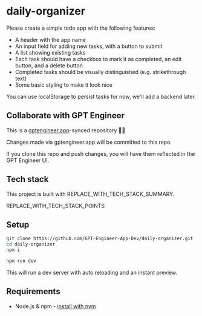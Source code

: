 # daily-organizer

Please create a simple todo app with the following features:

- A header with the app name
- An input field for adding new tasks, with a button to submit
- A list showing existing tasks
- Each task should have a checkbox to mark it as completed, an edit button, and a delete button
- Completed tasks should be visually distinguished (e.g. strikethrough text)
- Some basic styling to make it look nice

You can use localStorage to persist tasks for now, we'll add a backend later.

## Collaborate with GPT Engineer

This is a [gptengineer.app](https://gptengineer.app)-synced repository 🌟🤖

Changes made via gptengineer.app will be committed to this repo.

If you clone this repo and push changes, you will have them reflected in the GPT Engineer UI.

## Tech stack

This project is built with REPLACE_WITH_TECH_STACK_SUMMARY.

REPLACE_WITH_TECH_STACK_POINTS

## Setup

```sh
git clone https://github.com/GPT-Engineer-App-Dev/daily-organizer.git
cd daily-organizer
npm i
```

```sh
npm run dev
```

This will run a dev server with auto reloading and an instant preview.

## Requirements

- Node.js & npm - [install with nvm](https://github.com/nvm-sh/nvm#installing-and-updating)
